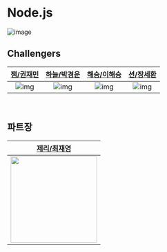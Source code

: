 # Node.js
![image](https://github.com/user-attachments/assets/f55849c7-c109-4045-9da1-dc7d57901631)

## Challengers
| [**잼/권재민**](https://github.com/jack0928) | [**하늘/박경운**](https://github.com/kyeoungwoon) | [**해승/이해승**](https://github.com/lee-haeseung) | [**션/장세환**](https://github.com/sehwanii) |
| :------: |  :------: | :------: | :------: |
|![img](https://avatars.githubusercontent.com/u/39423410?v=4)|![img](https://avatars.githubusercontent.com/u/65695112?v=4)|![img](https://avatars.githubusercontent.com/u/80553460?v=4)|![img](https://avatars.githubusercontent.com/u/52828497?v=4)|

<br>

## 파트장
<div align="center">
  
| [**제리/최재영**](https://github.com/jjaeroong) |
| :------: |
|<img src="https://avatars.githubusercontent.com/u/133083872?v=4" height=200 width=200>|

</div>
